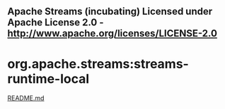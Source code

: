 Apache Streams (incubating)
Licensed under Apache License 2.0 - http://www.apache.org/licenses/LICENSE-2.0
--------------------------------------------------------------------------------

org.apache.streams:streams-runtime-local
========================================

[README.md](src/site/markdown/index.md "README")

